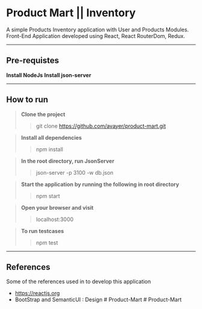 # Product Mart || Inventory

A simple Products Inventory application with User and Products Modules.
Front-End Application developed using React, React RouterDom, Redux.
 
---

## Pre-requistes

**Install NodeJs**
**Install json-server**

---

## How to run

> **Clone the project** 
>>git clone https://github.com/avayer/product-mart.git

>**Install all dependencies**
>>npm install 

>**In the root directory, run JsonServer**
>> json-server -p 3100 -w db.json

>**Start the application by running the following in root directory**
>> npm start

>**Open your browser and visit**
>>localhost:3000

>**To run testcases**
>>npm test
---

## References

Some of the references used in to develop this application
  - https://reactjs.org
  - BootStrap and SemanticUI : Design
#   P r o d u c t - M a r t  
 #   P r o d u c t - M a r t  
 